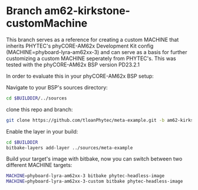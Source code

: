 # Branch am62-kirkstone-customMachine

This branch serves as a reference for creating a custom MACHINE that inherits PHYTEC's phyCORE-AM62x Development Kit config (MACHINE=phyboard-lyra-am62xx-3) and can serve as a basis for further customizing a custom MACHINE seperately from PHYTEC's.
This was tested with the phyCORE-AM62x BSP version PD23.2.1

In order to evaluate this in your phyCORE-AM62x BSP setup:

Navigate to your BSP's sources directory: 

```sh
cd $BUILDDIR/../sources
```

clone this repo and branch: 

```sh
git clone https://github.com/tloanPhytec/meta-example.git -b am62-kirkstone-customMachine
```

Enable the layer in your build: 

```sh
cd $BUILDDIR
bitbake-layers add-layer ../sources/meta-example
```

Build your target's image with bitbake, now you can switch between two different MACHINE targets:

```sh
MACHINE=phyboard-lyra-am62xx-3 bitbake phytec-headless-image
MACHINE=phyboard-lyra-am62xx-3-custom bitbake phytec-headless-image
```
